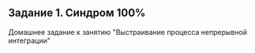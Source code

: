 ## Задание 1. Синдром 100%
Домашнее задание к занятию "Выстраивание процесса непрерывной интеграции"